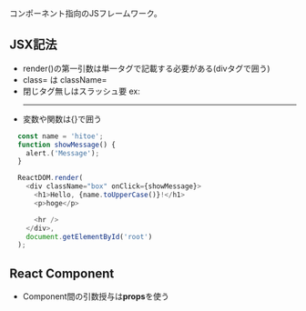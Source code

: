 
コンポーネント指向のJSフレームワーク。

## JSX記法

- render()の第一引数は単一タグで記載する必要がある(divタグで囲う)
- class= は className=
- 閉じタグ無しはスラッシュ要 ex: <hr />
- 変数や関数は{}で囲う

```js
  const name = 'hitoe';
  function showMessage() {
    alert.('Message');
  }

  ReactDOM.render(
    <div className="box" onClick={showMessage}>
      <h1>Hello, {name.toUpperCase()}!</h1>
      <p>hoge</p>

      <hr />
    </div>,
    document.getElementById('root')
  );
```

## React Component

- Component間の引数授与は**props**を使う


